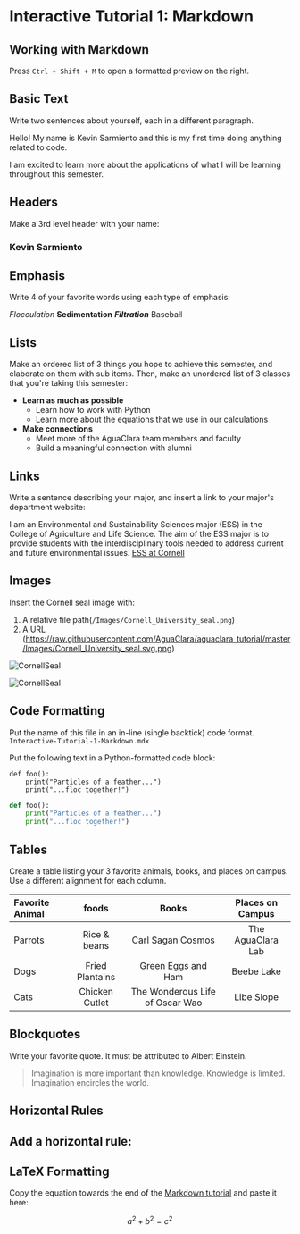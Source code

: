 # Interactive Tutorial 1: Markdown

## Working with Markdown

Press `Ctrl + Shift + M` to open a formatted preview on the right.

## Basic Text

Write two sentences about yourself, each in a different paragraph.

Hello! My name is Kevin Sarmiento and this is my first time doing anything related to code.

 I am excited to learn more about the applications of what I will be learning throughout this semester.
<!--- Write your answer here --->

## Headers

Make a 3rd level header with your name:
### Kevin Sarmiento
<!--- Write your answer here. --->

## Emphasis

Write 4 of your favorite words using each type of emphasis:

*Flocculation*
**Sedimentation**
***Filtration***
~~Baseball~~
<!--- Write your answer here. --->

## Lists

Make an ordered list of 3 things you hope to achieve this semester, and elaborate on them with sub items. Then, make an unordered list of 3 classes that you're taking this semester:


* **Learn as much as possible**
  - Learn how to work with Python
  - Learn more about the equations that we use in our calculations
* **Make connections**
  - Meet more of the AguaClara team members and faculty
  - Build a meaningful connection with alumni

<!--- Write your answer here. --->

## Links

Write a sentence describing your major, and insert a link to your major's department website:

I am an Environmental and Sustainability Sciences major (ESS) in the College of Agriculture and Life Science. The aim of the ESS major is to provide students with the interdisciplinary tools needed to address current and future environmental issues. [ESS at Cornell](https://ess.cals.cornell.edu/home/)  

<!--- Write your answer here. --->

## Images

Insert the Cornell seal image with:
  1. A relative file path(`/Images/Cornell_University_seal.png`)
  2. A URL (https://raw.githubusercontent.com/AguaClara/aguaclara_tutorial/master/Images/Cornell_University_seal.svg.png)

![CornellSeal](https://github.com/KevinSarmiento/aguaclara_tutorial/blob/master/Images/Cornell_University_seal.png?raw=true)

![CornellSeal](/images/Cornell_University_seal.png)
<!--- Write your answer here. --->

## Code Formatting

Put the name of this file in an in-line (single backtick) code format.
`Interactive-Tutorial-1-Markdown.mdx`

<!-- Write your answer here. -->

Put the following text in a Python-formatted code block:

```
def foo():
    print("Particles of a feather...")
    print("...floc together!")
```
```python
def foo():
    print("Particles of a feather...")
    print("...floc together!")
```
<!-- Write your answer here. -->

## Tables

Create a table listing your 3 favorite animals, books, and places on campus. Use a different alignment for each column.


| Favorite Animal | foods   |    Books | Places on Campus
| :-------      | :------: | :------: | :-------: |
| Parrots | Rice & beans | Carl Sagan Cosmos | The AguaClara Lab
| Dogs |Fried Plantains | Green Eggs and Ham | Beebe Lake
|Cats | Chicken Cutlet | The Wonderous Life of Oscar Wao | Libe Slope
<!--- Write your answer here. --->


## Blockquotes

Write your favorite quote. It must be attributed to Albert Einstein.

> Imagination is more important than knowledge. Knowledge is limited. Imagination encircles the world.

<!-- Write your answer here. -->

## Horizontal Rules

Add a horizontal rule:
---

<!-- Write your answer here. -->

## LaTeX Formatting

Copy the equation towards the end of the [Markdown tutorial](https://github.com/AguaClara/aguaclara_tutorial/wiki/Markdown#latex-formatting) and paste it here:

$$ a^2 + b^2 = c^2 $$
<!-- Write your answer here. -->
